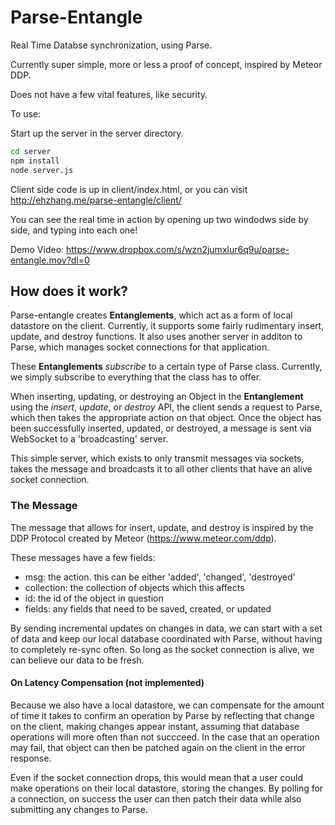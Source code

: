 Parse-Entangle
===============

Real Time Databse synchronization, using Parse.

Currently super simple, more or less a proof of concept, inspired by Meteor DDP.

Does not have a few vital features, like security.

To use:

Start up the server in the server directory.

```sh
cd server
npm install
node server.js
```

Client side code is up in client/index.html, or you can visit http://ehzhang.me/parse-entangle/client/

You can see the real time in action by opening up two windodws side by side, and typing into each one!

Demo Video: https://www.dropbox.com/s/wzn2jumxlur6q9u/parse-entangle.mov?dl=0

How does it work?
-----------------

Parse-entangle creates **Entanglements**, which act as a form of local datastore on the client. Currently, it supports some fairly rudimentary insert, update, and destroy functions. It also uses another server in additon to Parse, which manages socket connections for that application.

These **Entanglements** *subscribe* to a certain type of Parse class. Currently, we simply subscribe to everything that the class has to offer.

When inserting, updating, or destroying an Object in the **Entanglement** using the *insert*, *update*, or *destroy* API, the client sends a request to Parse, which then takes the appropriate action on that object. Once the object has been successfully inserted, updated, or destroyed, a message is sent via WebSocket to a 'broadcasting' server.

This simple server, which exists to only transmit messages via sockets, takes the message and broadcasts it to all other clients that have an alive socket connection.

### The Message

The message that allows for insert, update, and destroy is inspired by the DDP Protocol created by Meteor (https://www.meteor.com/ddp).

These messages have a few fields:
- msg: the action. this can be either 'added', 'changed', 'destroyed'
- collection: the collection of objects which this affects
- id: the id of the object in question
- fields: any fields that need to be saved, created, or updated

By sending incremental updates on changes in data, we can start with a set of data and keep our local database coordinated with Parse, without having to completely re-sync often. So long as the socket connection is alive, we can believe our data to be fresh.

#### On Latency Compensation (not implemented)

Because we also have a local datastore, we can compensate for the amount of time it takes to confirm an operation by Parse by reflecting that change on the client, making changes appear instant, assuming that database operations will more often than not succceed. In the case that an operation may fail, that object can then be patched again on the client in the error response.

Even if the socket connection drops, this would mean that a user could make operations on their local datastore, storing the changes. By polling for a connection, on success the user can then patch their data while also submitting any changes to Parse.